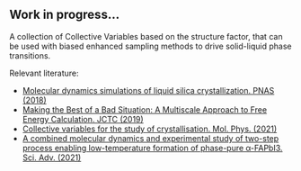 ## Work in progress...

A collection of Collective Variables based on the structure factor, that can be used with biased enhanced sampling methods to drive solid-liquid phase transitions.

Relevant literature:
- [Molecular dynamics simulations of liquid silica crystallization. PNAS (2018)](https://www.pnas.org/content/115/21/5348.short)
- [Making the Best of a Bad Situation: A Multiscale Approach to Free Energy Calculation. JCTC (2019)](https://pubs.acs.org/doi/abs/10.1021/acs.jctc.9b00032)
- [Collective variables for the study of crystallisation. Mol. Phys. (2021)](https://www.tandfonline.com/doi/abs/10.1080/00268976.2021.1893848)
- [A combined molecular dynamics and experimental study of two-step process enabling low-temperature formation of phase-pure α-FAPbI3. Sci. Adv. (2021)](https://www.science.org/doi/10.1126/sciadv.abe3326)
